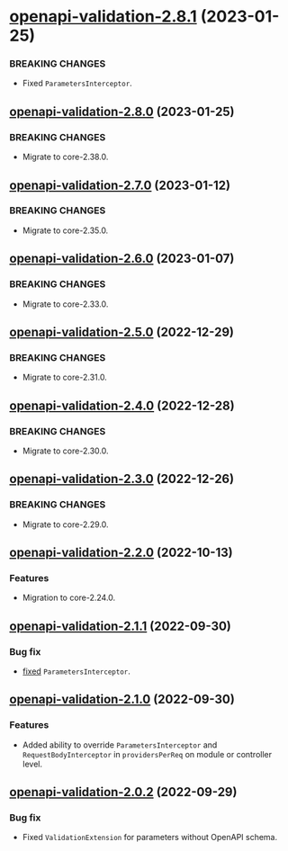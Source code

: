 <a name="openapi-validation-2.8.1"></a>
# [openapi-validation-2.8.1](https://github.com/ditsmod/ditsmod/releases/tag/openapi-validation-2.8.1) (2023-01-25)

### BREAKING CHANGES

- Fixed `ParametersInterceptor`.

<a name="openapi-validation-2.8.0"></a>
## [openapi-validation-2.8.0](https://github.com/ditsmod/ditsmod/releases/tag/openapi-validation-2.8.0) (2023-01-25)

### BREAKING CHANGES

- Migrate to core-2.38.0.

<a name="openapi-validation-2.7.0"></a>
## [openapi-validation-2.7.0](https://github.com/ditsmod/ditsmod/releases/tag/openapi-validation-2.7.0) (2023-01-12)

### BREAKING CHANGES

- Migrate to core-2.35.0.

<a name="openapi-validation-2.6.0"></a>
## [openapi-validation-2.6.0](https://github.com/ditsmod/ditsmod/releases/tag/openapi-validation-2.6.0) (2023-01-07)

### BREAKING CHANGES

- Migrate to core-2.33.0.

<a name="openapi-validation-2.5.0"></a>
## [openapi-validation-2.5.0](https://github.com/ditsmod/ditsmod/releases/tag/openapi-validation-2.5.0) (2022-12-29)

### BREAKING CHANGES

- Migrate to core-2.31.0.

<a name="openapi-validation-2.4.0"></a>
## [openapi-validation-2.4.0](https://github.com/ditsmod/ditsmod/releases/tag/openapi-validation-2.4.0) (2022-12-28)

### BREAKING CHANGES

- Migrate to core-2.30.0.

<a name="openapi-validation-2.3.0"></a>
## [openapi-validation-2.3.0](https://github.com/ditsmod/ditsmod/releases/tag/openapi-validation-2.3.0) (2022-12-26)

### BREAKING CHANGES

- Migrate to core-2.29.0.

<a name="openapi-validation-2.2.0"></a>
## [openapi-validation-2.2.0](https://github.com/ditsmod/ditsmod/releases/tag/openapi-validation-2.2.0) (2022-10-13)

### Features

- Migration to core-2.24.0.

<a name="openapi-validation-2.1.1"></a>
## [openapi-validation-2.1.1](https://github.com/ditsmod/ditsmod/releases/tag/openapi-validation-2.1.1) (2022-09-30)

### Bug fix

- [fixed](https://github.com/ditsmod/ditsmod/commit/e42d47ec97) `ParametersInterceptor`.

<a name="openapi-validation-2.1.0"></a>
## [openapi-validation-2.1.0](https://github.com/ditsmod/ditsmod/releases/tag/openapi-validation-2.1.0) (2022-09-30)

### Features

- Added ability to override `ParametersInterceptor` and `RequestBodyInterceptor` in `providersPerReq` on module or controller level.

<a name="openapi-validation-2.0.2"></a>
## [openapi-validation-2.0.2](https://github.com/ditsmod/ditsmod/releases/tag/openapi-validation-2.0.2) (2022-09-29)

### Bug fix

- Fixed `ValidationExtension` for parameters without OpenAPI schema.
